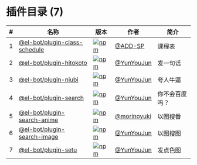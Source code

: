 # 插件目录 (7)

|#|名称|版本|作者|简介|
|-|---|---|----|---|
|1|[@el-bot/plugin-class-schedule](./packages/class-schedule)|[![npm](https://img.shields.io/npm/v/@el-bot/plugin-class-schedule)](https://www.npmjs.com/package/@el-bot/plugin-class-schedule)|[@ADD-SP](https://github.com/ADD-SP)|课程表|
|2|[@el-bot/plugin-hitokoto](./packages/hitokoto)|[![npm](https://img.shields.io/npm/v/@el-bot/plugin-hitokoto)](https://www.npmjs.com/package/@el-bot/plugin-hitokoto)|[@YunYouJun](https://github.com/YunYouJun)|发一句话|
|3|[@el-bot/plugin-niubi](./packages/niubi)|[![npm](https://img.shields.io/npm/v/@el-bot/plugin-niubi)](https://www.npmjs.com/package/@el-bot/plugin-niubi)|[@YunYouJun](https://github.com/YunYouJun)|夸人牛逼|
|4|[@el-bot/plugin-search](./packages/search)|[![npm](https://img.shields.io/npm/v/@el-bot/plugin-search)](https://www.npmjs.com/package/@el-bot/plugin-search)|[@YunYouJun](https://github.com/YunYouJun)|你不会百度吗？|
|5|[@el-bot/plugin-search-anime](./packages/search-anime)|[![npm](https://img.shields.io/npm/v/@el-bot/plugin-search-anime)](https://www.npmjs.com/package/@el-bot/plugin-search-anime)|[@morinoyuki](https://github.com/morinoyuki)|以图搜番|
|6|[@el-bot/plugin-search-image](./packages/search-image)|[![npm](https://img.shields.io/npm/v/@el-bot/plugin-search-image)](https://www.npmjs.com/package/@el-bot/plugin-search-image)|[@YunYouJun](https://github.com/YunYouJun)|以图搜图|
|7|[@el-bot/plugin-setu](./packages/setu)|[![npm](https://img.shields.io/npm/v/@el-bot/plugin-setu)](https://www.npmjs.com/package/@el-bot/plugin-setu)|[@YunYouJun](https://github.com/YunYouJun)|发点色图|
